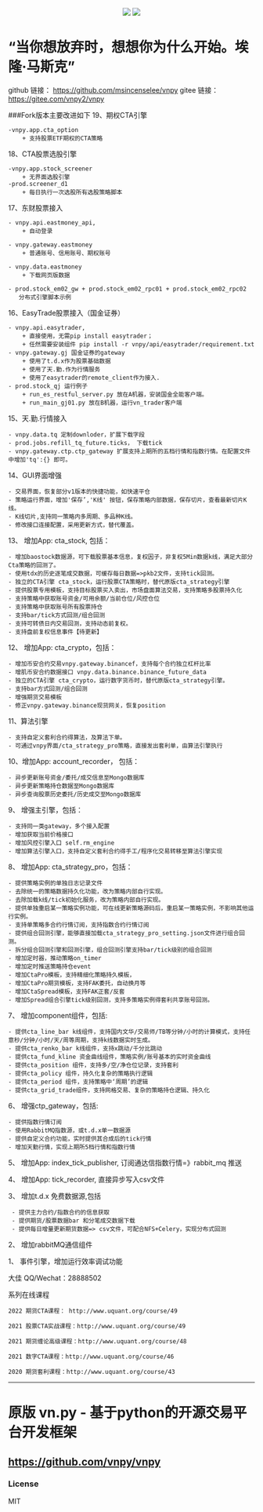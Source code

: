 <p align="center">
  <img src ="https://github.com/msincenselee/vnpy/blob/vnpy2/huafu_on_premise.jpg"/>
  <img src ="https://gitee.com/vnpy2/vnpy/blob/vnpy2/huafu_on_premise.jpg"/>
</p>


# “当你想放弃时，想想你为什么开始。埃隆·马斯克”

github 链接： https://github.com/msincenselee/vnpy
gitee  链接： https://gitee.com/vnpy2/vnpy

###Fork版本主要改进如下
19、期权CTA引擎

    -vnpy.app.cta_option
        + 支持股票ETF期权的CTA策略

18、CTA股票选股引擎

    -vnpy.app.stock_screener
        + 无界面选股引擎
    -prod.screener_d1
        + 每日执行一次选股所有选股策略脚本
        
17、东财股票接入

    - vnpy.api.eastmoney_api,
        + 自动登录
        
    - vnpy.gateway.eastmoney
        + 普通账号、信用账号、期权账号
        
    - vnpy.data.eastmoney 
        + 下载网页版数据
       
    - prod.stock_em02_gw + prod.stock_em02_rpc01 + prod.stock_em02_rpc02
       分布式引擎脚本示例
       
16、EasyTrade股票接入（国金证券）

    - vnpy.api.easytrader, 
        + 直接使用，无需pip install easytrader；
        + 任然需要安装组件 pip install -r vnpy/api/easytrader/requirement.txt
    - vnpy.gateway.gj 国金证券的gateway
        + 使用了t.d.x作为股票基础数据
        + 使用了天.勤.作为行情服务
        + 使用了easytrader的remote_client作为接入.
    - prod.stock_qj 运行例子
        + run_es_restful_server.py 放在A机器，安装国金全能客户端。
        + run_main_gj01.py 放在B机器，运行vn_trader客户端
        
15、天.勤.行情接入
    
    - vnpy.data.tq 定制downloder，扩展下载字段
    - prod.jobs.refill_tq_future.ticks， 下载tick
    - vnpy.gateway.ctp.ctp_gateway 扩展支持上期所的五档行情和指数行情。在配置文件中增加'tq':{} 即可。
    
14、GUI界面增强
    
    - 交易界面，恢复部分v1版本的快捷功能，如快速平仓
    - 策略运行界面，增加'保存’,'K线' 按钮，保存策略内部数据，保存切片，查看最新切片K线。
    - K线切片,支持同一策略内多周期、多品种K线。    
    - 修改接口连接配置，采用更新方式，替代覆盖。


13、 增加App: cta_stock, 包括：
    
    - 增加baostock数据源，可下载股票基本信息，复权因子，非复权5Min数据k线，满足大部分Cta策略的回测了。
    - 使用tdx的历史逐笔成交数据，可缓存每日数据=>pkb2文件，支持tick回测。
    - 独立的CTA引擎 cta_stock，运行股票CTA策略时，替代原版cta_strategy引擎
    - 提供股票专用模板，支持目标股票买入卖出，市场盘面算法交易，支持策略多股票持久化
    - 支持策略中获取账号资金/可用余额/当前仓位/风控仓位
    - 支持策略中获取账号所有股票持仓
    - 支持bar/tick方式回测/组合回测
    - 支持可转债日内交易回测，支持动态前复权。
    - 支持盘前复权信息事件【待更新】    

12、 增加App: cta_crypto，包括：
    
    - 增加币安合约交易vnpy.gateway.binancef，支持每个合约独立杠杆比率
    - 增肌币安合约数据接口 vnpy.data.binance.binance_future_data
    - 独立的CTA引擎 cta_crypto，运行数字货币时，替代原版cta_strategy引擎。
    - 支持bar方式回测/组合回测
    - 增强期货交易模板
    - 修正vnpy.gateway.binance现货网关，恢复position
  

11、算法引擎

    - 支持自定义套利合约得算法，及算法下单。
    - 可通过vnpy界面/cta_strategy_pro策略，直接发出套利单，由算法引擎执行
    
10、增加App: account_recorder， 包括：
    
    - 异步更新账号资金/委托/成交信息至Mongo数据库
    - 异步更新策略持仓数据至Mongo数据库
    - 异步查询股票历史委托/历史成交至Mongo数据库     

9、  增强主引擎，包括：

    - 支持同一类gateway，多个接入配置
    - 增加获取当前价格接口
    - 增加风控引擎入口 self.rm_engine
    - 增加算法引擎入口，支持自定义套利合约得手工/程序化交易转移至算法引擎实现


8、 增加App: cta_strategy_pro，包括：

  
    - 提供策略实例的单独日志记录文件
    - 去除统一的策略数据持久化功能，改为策略内部自行实现。
    - 去除加载k线/tick初始化服务，改为策略内部自行实现。
    - 提供单独重启某一策略实例功能，可在线更新策略源码后，重启某一策略实例，不影响其他运行实例。
    - 支持单策略多合约行情订阅，支持指数合约行情订阅
    - 提供组合回测引擎，能够直接加载cta_strategy_pro_setting.json文件进行组合回测。
    - 拆分组合回测引擎和回测引擎，组合回测引擎支持bar/tick级别的组合回测
    - 增加定时器，推动策略on_timer
    - 增加定时推送策略持仓event
    - 增加CtaPro模板，支持精细化策略持久模板，
    - 增加CtaPro期货模板，支持FAK委托，自动换月等
    - 增加CtaSpread模板，支持FAK正套/反套
    - 增加Spread组合引擎tick级别回测，支持多策略实例得套利共享账号回测。
    


7、 增加component组件，包括:


    - 提供cta_line_bar k线组件，支持国内文华/交易师/TB等分钟/小时的计算模式，支持任意秒/分钟/小时/天/周等周期，支持k线数据实时生成。
    - 提供cta_renko_bar k线组件，支持x跳动/千分比跳动 
    - 提供cta_fund_kline 资金曲线组件，策略实例/账号基本的实时资金曲线 
    - 提供cta_position 组件，支持多/空/净仓位记录，支持套利
    - 提供cta_policy 组件，持久化复杂的策略执行逻辑
    - 提供cta_period 组件，支持策略中‘周期’的逻辑
    - 提供cta_grid_trade组件，支持网格交易、复杂的策略持仓逻辑、持久化 
    

6、 增强ctp_gateway，包括:

    
    - 提供指数行情订阅
    - 使用RabbitMQ指数源，或t.d.x单一数据源    
    - 提供自定义合约功能，实时提供其合成后的tick行情
    - 增加天勤行情，实现上期所5档行情和指数行情
        

5、 增加App: index_tick_publisher, 订阅通达信指数行情=》rabbit_mq 推送

     
4、 增加App: tick_recorder, 直接异步写入csv文件


3、 增加t.d.x 免费数据源,包括
    
     - 提供主力合约/指数合约的信息获取
     - 提供期货/股票数据bar 和分笔成交数据下载
     - 提供每日增量更新期货数据=> csv文件，可配合NFS+Celery，实现分布式回测

2、 增加rabbitMQ通信组件

1、 事件引擎，增加运行效率调试功能



大佳
QQ/Wechat：28888502

系列在线课程
    
    2022 期货CTA课程： http://www.uquant.org/course/49
    
    2021 股票CTA实战课程：http://www.uquant.org/course/49

    2021 期货缠论高级课程：http://www.uquant.org/course/48

    2021 数字CTA课程：http://www.uquant.org/course/46

    2020 期货套利课程：http://www.uquant.org/course/43

--------------------------------------------------------------------------------------------
#  原版 vn.py - 基于python的开源交易平台开发框架
https://github.com/vnpy/vnpy
--------------------------------------------------------------------------------------------
### License
MIT
